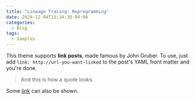```yaml
---
title: "Lineage Tracing: Reprogramming"
date: 2024-12-04T15:34:30-04:00
categories:
  - Blog
tags:
  - Samples
---
```


This theme supports **link posts**, made famous by John Gruber. To use, just add `link: http://url-you-want-linked` to the post's YAML front matter and you're done.

> And this is how a quote looks.

Some [link](#) can also be shown.
